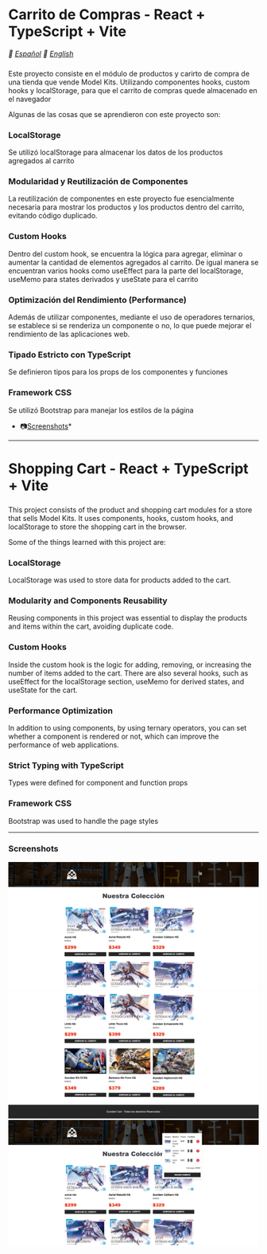 # Carrito de Compras - React + TypeScript + Vite
*📓 [Español](#inicio)*
*📓 [English](#start)*

### <a id="inicio" />
Este proyecto consiste en el módulo de productos y carirto de compra de una tienda que vende Model Kits. Utilizando componentes hooks, custom hooks y localStorage, para que el carrito de compras quede almacenado en el navegador

Algunas de las cosas que se aprendieron con este proyecto son:

### <a  /> LocalStorage
Se utilizó localStorage para almacenar los datos de los productos agregados al carrito

### <a  /> Modularidad y Reutilización de Componentes
La reutilización de componentes en este proyecto fue esencialmente necesaria para mostrar los productos y los productos dentro del carrito, evitando código duplicado.

### <a  /> Custom Hooks
Dentro del custom hook, se encuentra la lógica para agregar, eliminar o aumentar la cantidad de elementos agregados al carrito. De igual manera se encuentran varios hooks como useEffect para la parte del localStorage, useMemo para states derivados  y useState para el carrito

### <a  /> Optimización del Rendimiento (Performance)
Además de utilizar componentes, mediante el uso de operadores ternarios, se establece si se renderiza un componente o no, lo que puede mejorar el rendimiento de las aplicaciones web.

### <a  /> Tipado Estricto con TypeScript
Se definieron tipos para los props de los componentes y funciones

### <a  /> Framework CSS
Se utilizó Bootstrap para manejar los estilos de la página

* 📷[Screenshots](#screenshots)*

---

# Shopping Cart - React + TypeScript + Vite

### <a id="start" />

This project consists of the product and shopping cart modules for a store that sells Model Kits. It uses components, hooks, custom hooks, and localStorage to store the shopping cart in the browser.

Some of the things learned with this project are:

### <a  /> LocalStorage
LocalStorage was used to store data for products added to the cart.

### <a  /> Modularity and Components Reusability
Reusing components in this project was essential to display the products and items within the cart, avoiding duplicate code.

### <a  /> Custom Hooks
Inside the custom hook is the logic for adding, removing, or increasing the number of items added to the cart. There are also several hooks, such as useEffect for the localStorage section, useMemo for derived states, and useState for the cart.

### <a  /> Performance Optimization
In addition to using components, by using ternary operators, you can set whether a component is rendered or not, which can improve the performance of web applications.

### <a  /> Strict Typing with TypeScript
Types were defined for component and function props

### <a  /> Framework CSS
Bootstrap was used to handle the page styles

---
### <a id="screenshots" /> Screenshots
![Interfaz](https://github.com/ReploidGI0/cartTS/blob/main/images/carrito1.PNG "Interfaz")
![Interfaz](https://github.com/ReploidGI0/cartTS/blob/main/images/carrito2.PNG "Interfaz")
![Interfaz](https://github.com/ReploidGI0/cartTS/blob/main/images/carrito3.PNG "Interfaz")

